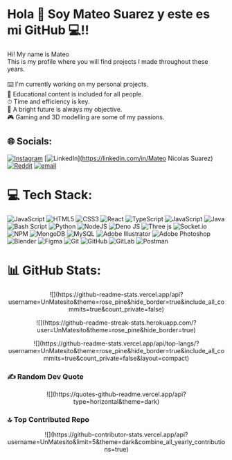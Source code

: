 # Hola :wave: Soy **Mateo Suarez** y este es mi GitHub :computer:!!
Hi! My name is Mateo <br>This is my profile where you will find projects I made throughout these years.<br><br>⌨️ I'm currently working on my personal projects.<br>📘 Educational content is included for all people.<br>⏱ Time and efficiency is key.<br>🔮 A bright future is always my objective.<br>🎮 Gaming and 3D modelling are some of my passions.


## 🌐 Socials:
[![Instagram](https://img.shields.io/badge/Instagram-%23E4405F.svg?logo=Instagram&logoColor=white)](https://instagram.com/msuarez_1905) [![LinkedIn](https://img.shields.io/badge/LinkedIn-%230077B5.svg?logo=linkedin&logoColor=white)](https://linkedin.com/in/Mateo Nicolas Suarez) [![Reddit](https://img.shields.io/badge/Reddit-%23FF4500.svg?logo=Reddit&logoColor=white)](https://reddit.com/user/Matusua1905) [![email](https://img.shields.io/badge/Email-D14836?logo=gmail&logoColor=white)](mailto:mateosuarez1905@hotmail.com) 

# 💻 Tech Stack:
![JavaScript](https://img.shields.io/badge/javascript-%23323330.svg?style=flat&logo=javascript&logoColor=%23F7DF1E) ![HTML5](https://img.shields.io/badge/html5-%23E34F26.svg?style=flat&logo=html5&logoColor=white) ![CSS3](https://img.shields.io/badge/css3-%231572B6.svg?style=flat&logo=css3&logoColor=white) ![React](https://img.shields.io/badge/react-%2320232a.svg?style=flat&logo=react&logoColor=%2361DAFB) ![TypeScript](https://img.shields.io/badge/typescript-%23007ACC.svg?style=flat&logo=typescript&logoColor=white) ![JavaScript](https://img.shields.io/badge/javascript-%23323330.svg?style=flat&logo=javascript&logoColor=%23F7DF1E) ![Java](https://img.shields.io/badge/java-%23ED8B00.svg?style=flat&logo=openjdk&logoColor=white) ![Bash Script](https://img.shields.io/badge/bash_script-%23121011.svg?style=flat&logo=gnu-bash&logoColor=white) ![Python](https://img.shields.io/badge/python-3670A0?style=flat&logo=python&logoColor=ffdd54) ![NodeJS](https://img.shields.io/badge/node.js-6DA55F?style=flat&logo=node.js&logoColor=white) ![Deno JS](https://img.shields.io/badge/deno%20js-000000?style=flat&logo=deno&logoColor=white) ![Three js](https://img.shields.io/badge/threejs-black?style=flat&logo=three.js&logoColor=white) ![Socket.io](https://img.shields.io/badge/Socket.io-black?style=flat&logo=socket.io&badgeColor=010101) ![NPM](https://img.shields.io/badge/NPM-%23CB3837.svg?style=flat&logo=npm&logoColor=white) ![MongoDB](https://img.shields.io/badge/MongoDB-%234ea94b.svg?style=flat&logo=mongodb&logoColor=white) ![MySQL](https://img.shields.io/badge/mysql-4479A1.svg?style=flat&logo=mysql&logoColor=white) ![Adobe Illustrator](https://img.shields.io/badge/adobe%20illustrator-%23FF9A00.svg?style=flat&logo=adobe%20illustrator&logoColor=white) ![Adobe Photoshop](https://img.shields.io/badge/adobe%20photoshop-%2331A8FF.svg?style=flat&logo=adobe%20photoshop&logoColor=white) ![Blender](https://img.shields.io/badge/blender-%23F5792A.svg?style=flat&logo=blender&logoColor=white) ![Figma](https://img.shields.io/badge/figma-%23F24E1E.svg?style=flat&logo=figma&logoColor=white) ![Git](https://img.shields.io/badge/git-%23F05033.svg?style=flat&logo=git&logoColor=white) ![GitHub](https://img.shields.io/badge/github-%23121011.svg?style=flat&logo=github&logoColor=white) ![GitLab](https://img.shields.io/badge/gitlab-%23181717.svg?style=flat&logo=gitlab&logoColor=white) ![Postman](https://img.shields.io/badge/Postman-FF6C37?style=flat&logo=postman&logoColor=white)
# 📊 GitHub Stats:
<p align="center">
  ![](https://github-readme-stats.vercel.app/api?username=UnMatesito&theme=rose_pine&hide_border=true&include_all_commits=true&count_private=false)<br/>  
</p>
<p align="center">
  ![](https://github-readme-streak-stats.herokuapp.com/?user=UnMatesito&theme=rose_pine&hide_border=true)<br/>
</p>  
<p align="center">
  ![](https://github-readme-stats.vercel.app/api/top-langs/?username=UnMatesito&theme=rose_pine&hide_border=true&include_all_commits=true&count_private=false&layout=compact)
</p>

### ✍️ Random Dev Quote
<p align="center">
  ![](https://quotes-github-readme.vercel.app/api?type=horizontal&theme=dark)  
</p>

### 🔝 Top Contributed Repo
<p align="center">
  ![](https://github-contributor-stats.vercel.app/api?username=UnMatesito&limit=5&theme=dark&combine_all_yearly_contributions=true)  
</p>
